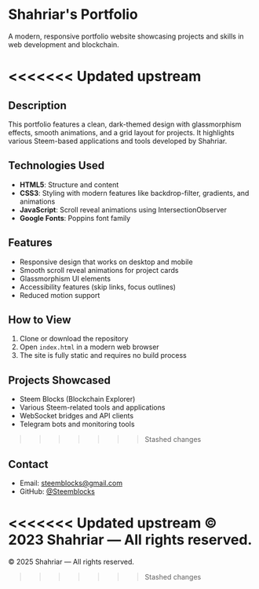 # Shahriar's Portfolio

A modern, responsive portfolio website showcasing projects and skills in web development and blockchain.

<<<<<<< Updated upstream
=======
## Description

This portfolio features a clean, dark-themed design with glassmorphism effects, smooth animations, and a grid layout for projects. It highlights various Steem-based applications and tools developed by Shahriar.

## Technologies Used

- **HTML5**: Structure and content
- **CSS3**: Styling with modern features like backdrop-filter, gradients, and animations
- **JavaScript**: Scroll reveal animations using IntersectionObserver
- **Google Fonts**: Poppins font family

## Features

- Responsive design that works on desktop and mobile
- Smooth scroll reveal animations for project cards
- Glassmorphism UI elements
- Accessibility features (skip links, focus outlines)
- Reduced motion support

## How to View

1. Clone or download the repository
2. Open `index.html` in a modern web browser
3. The site is fully static and requires no build process

## Projects Showcased

- Steem Blocks (Blockchain Explorer)
- Various Steem-related tools and applications
- WebSocket bridges and API clients
- Telegram bots and monitoring tools
>>>>>>> Stashed changes

## Contact

- Email: steemblocks@gmail.com
- GitHub: [@Steemblocks](https://github.com/Steemblocks)

<<<<<<< Updated upstream
© 2023 Shahriar — All rights reserved.
=======
© 2025 Shahriar — All rights reserved.
>>>>>>> Stashed changes
